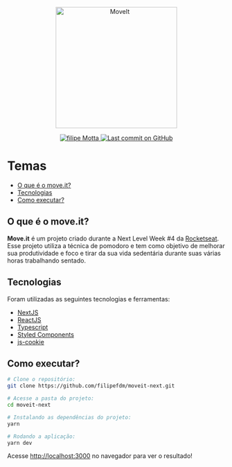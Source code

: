 <p align="center">
   <img src="https://raw.githubusercontent.com/tavareshenrique/moveit-nlw/0b786b8b8a18788f7d854a176a26e9ccc3d5f28a/public/logo.svg" alt="MoveIt" width="280"/>
</p>

<p align="center">
   <a href="https://www.linkedin.com/in/filipefmotta/">
      <img alt="filipe Motta" src="https://img.shields.io/badge/-Filipe%20Motta-4e5acf?style=flat&logo=Linkedin&logoColor=white" />
   </a>

  <a aria-label="Last Commit" href="https://github.com/filipefdm/moveit-next/commits/master">
    <img alt="Last commit on GitHub" src="https://img.shields.io/github/last-commit/filipefdm/moveit-next?color=4e5acf">
  </a>
</p>

# Temas

- [O que é o move.it?](#o-que-é-o-moveit)
- [Tecnologias](#tecnologias)
- [Como executar?](#como-executar)

## O que é o move.it?

<b>Move.it</b> é um projeto criado durante a Next Level Week #4 da [Rocketseat](https://rocketseat.com.br). 
Esse projeto utiliza a técnica de pomodoro e tem como objetivo de melhorar sua produtividade e foco e tirar da sua vida sedentária durante suas várias horas 
trabalhando sentado.

## Tecnologias

Foram utilizadas as seguintes tecnologias e ferramentas:

- [NextJS](https://nextjs.org)
- [ReactJS](https://reactjs.org/)
- [Typescript](https://www.typescriptlang.org/)
- [Styled Components](https://styled-components.com/)
- [js-cookie](https://github.com/js-cookie/js-cookie)

## Como executar?

```bash
# Clone o repositório:
git clone https://github.com/filipefdm/moveit-next.git

# Acesse a pasta do projeto:
cd moveit-next

# Instalando as dependências do projeto:
yarn

# Rodando a aplicação:
yarn dev
```
Acesse <http://localhost:3000> no navegador para ver o resultado!
